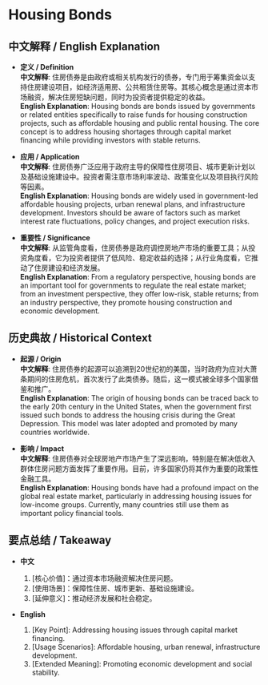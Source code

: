# Housing Bonds

## 中文解释 / English Explanation

* **定义 / Definition**  
  **中文解释**: 住房债券是由政府或相关机构发行的债券，专门用于筹集资金以支持住房建设项目，如经济适用房、公共租赁住房等。其核心概念是通过资本市场融资，解决住房短缺问题，同时为投资者提供稳定的收益。  
  **English Explanation**: Housing bonds are bonds issued by governments or related entities specifically to raise funds for housing construction projects, such as affordable housing and public rental housing. The core concept is to address housing shortages through capital market financing while providing investors with stable returns.

* **应用 / Application**  
  **中文解释**: 住房债券广泛应用于政府主导的保障性住房项目、城市更新计划以及基础设施建设中。投资者需注意市场利率波动、政策变化以及项目执行风险等因素。  
  **English Explanation**: Housing bonds are widely used in government-led affordable housing projects, urban renewal plans, and infrastructure development. Investors should be aware of factors such as market interest rate fluctuations, policy changes, and project execution risks.

* **重要性 / Significance**  
  **中文解释**: 从监管角度看，住房债券是政府调控房地产市场的重要工具；从投资角度看，它为投资者提供了低风险、稳定收益的选择；从行业角度看，它推动了住房建设和经济发展。  
  **English Explanation**: From a regulatory perspective, housing bonds are an important tool for governments to regulate the real estate market; from an investment perspective, they offer low-risk, stable returns; from an industry perspective, they promote housing construction and economic development.

## 历史典故 / Historical Context

* **起源 / Origin**  
  **中文解释**: 住房债券的起源可以追溯到20世纪初的美国，当时政府为应对大萧条期间的住房危机，首次发行了此类债券。随后，这一模式被全球多个国家借鉴和推广。  
  **English Explanation**: The origin of housing bonds can be traced back to the early 20th century in the United States, when the government first issued such bonds to address the housing crisis during the Great Depression. This model was later adopted and promoted by many countries worldwide.

* **影响 / Impact**  
  **中文解释**: 住房债券对全球房地产市场产生了深远影响，特别是在解决低收入群体住房问题方面发挥了重要作用。目前，许多国家仍将其作为重要的政策性金融工具。  
  **English Explanation**: Housing bonds have had a profound impact on the global real estate market, particularly in addressing housing issues for low-income groups. Currently, many countries still use them as important policy financial tools.

## 要点总结 / Takeaway

* **中文**  
  1. [核心价值]：通过资本市场融资解决住房问题。
  2. [使用场景]：保障性住房、城市更新、基础设施建设。
  3. [延伸意义]：推动经济发展和社会稳定。

* **English**  
  1. [Key Point]: Addressing housing issues through capital market financing.
  2. [Usage Scenarios]: Affordable housing, urban renewal, infrastructure development.
  3. [Extended Meaning]: Promoting economic development and social stability.